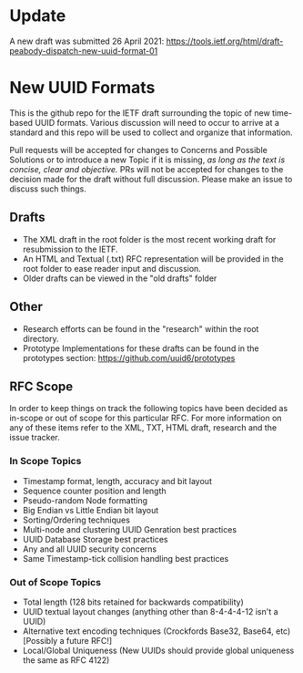 # Update

A new draft was submitted 26 April 2021: https://tools.ietf.org/html/draft-peabody-dispatch-new-uuid-format-01

# New UUID Formats
This is the github repo for the IETF draft surrounding the topic of new time-based UUID formats.
Various discussion will need to occur to arrive at a standard and this repo will be used to collect and organize that information.

Pull requests will be accepted for changes to Concerns and Possible Solutions or to introduce a new Topic if it is missing,  *as long as the text is concise, clear and objective.* PRs will not be accepted for changes to the decision made for the draft without full discussion. Please make an issue to discuss such things.

## Drafts
- The XML draft in the root folder is the most recent working draft for resubmission to the IETF.
- An HTML and Textual (.txt) RFC representation will be provided in the root folder to ease reader input and discussion.
- Older drafts can be viewed in the "old drafts" folder

## Other
- Research efforts can be found in the "research" within the root directory.
- Prototype Implementations for these drafts can be found in the prototypes section: https://github.com/uuid6/prototypes

## RFC Scope
In order to keep things on track the following topics have been decided as in-scope or out of scope for this particular RFC.
For more information on any of these items refer to the XML, TXT, HTML draft, research and the issue tracker.

### In Scope Topics
- Timestamp format, length, accuracy and bit layout
- Sequence counter position and length
- Pseudo-random Node formatting
- Big Endian vs Little Endian bit layout
- Sorting/Ordering techniques
- Multi-node and clustering UUID Genration best practices
- UUID Database Storage best practices
- Any and all UUID security concerns
- Same Timestamp-tick collision handling best practices

### Out of Scope Topics
- Total length (128 bits retained for backwards compatibility)
- UUID textual layout changes (anything other than 8-4-4-4-12 isn't a UUID)
- Alternative text encoding techniques (Crockfords Base32, Base64, etc) [Possibly a future RFC!]
- Local/Global Uniqueness (New UUIDs should provide global uniqueness the same as RFC 4122)
